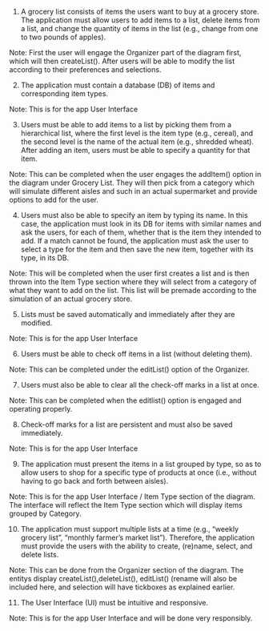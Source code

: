 1. A grocery list consists of items the users want to buy at a grocery store. The application must allow users to add items to a list, delete items from a list, and change the quantity of items in the list (e.g., change from one to two pounds of apples). 

Note: First the user will engage the Organizer part of the diagram first, which will then createList(). After users will be able to modify the list according to their preferences and selections.

 
2. The application must contain a database (DB) of items and corresponding item types. 

Note: This is for the app User Interface

3. Users must be able to add items to a list by picking them from a hierarchical list, where the first level is the item type (e.g., cereal), and the second level is the name of the actual item (e.g., shredded wheat). After adding an item, users must be able to specify a quantity for that item. 

Note: This can be completed when the user engages the addItem() option in the diagram under Grocery List. They will then pick from a category which will simulate different aisles and such in an actual supermarket and provide options to add for the user.

4. Users must also be able to specify an item by typing its name. In this case, the application must look in its DB for items with similar names and ask the users, for each of them, whether that is the item they intended to add. If a match cannot be found, the application must ask the user to select a type for the item and then save the new item, together with its type, in its DB. 

Note: This will be completed when the user first creates a list and is then thrown into the Item Type section where they will select from a category of what they want to add on the list. This list will be premade according to the simulation of an actual grocery store.


5. Lists must be saved automatically and immediately after they are modified. 

Note: This is for the app User Interface

6. Users must be able to check off items in a list (without deleting them). 

Note: This can be completed under the editList() option of the Organizer.

7. Users must also be able to clear all the check-off marks in a list at once. 

Note: This can be completed when the editlist() option is engaged and operating properly.

8. Check-off marks for a list are persistent and must also be saved immediately. 

Note: This is for the app User Interface

9. The application must present the items in a list grouped by type, so as to allow users to shop for a specific type of products at once (i.e., without having to go back and forth between aisles). 


Note: This is for the app User Interface / Item Type section of the diagram. The interface will reflect the Item Type section which will display items grouped by Category.



10. The application must support multiple lists at a time (e.g., “weekly grocery list”, “monthly farmer’s market list”). Therefore, the application must provide the users with the ability to create, (re)name, select, and delete lists. 

Note: This can be done from the Organizer section of the diagram. The entitys display createList(),deleteList(), editList() (rename will also be included here, and selection will have tickboxes as explained earlier.



11. The User Interface (UI) must be intuitive and responsive.

Note: This is for the app User Interface and will be done very responsibly.
